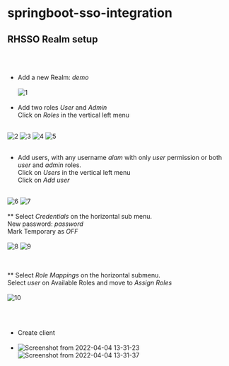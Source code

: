 # springboot-sso-integration
## RHSSO Realm setup
<br><br>
* Add a new Realm: *demo* <br><br>
![1](https://user-images.githubusercontent.com/42507151/161478577-ce994b3c-2ef5-407c-9d7b-77978718f23f.png)
<br><br>
* Add two roles *User* and *Admin*<br>
Click on *Roles* in the vertical left menu  <br><br>

![2](https://user-images.githubusercontent.com/42507151/161478601-06c53c40-7c94-4a5b-b9d0-9f4d88af5bb4.png)
![3](https://user-images.githubusercontent.com/42507151/161478606-2f3cfeb0-7c63-45d8-a617-748b1aa8d04b.png)
![4](https://user-images.githubusercontent.com/42507151/161478608-58763f95-d998-4d41-8343-08eb8890a052.png)
![5](https://user-images.githubusercontent.com/42507151/161478612-4b15af4c-4873-4376-bdc7-614660fc0fa3.png)
<br><br>
* Add users, with any username *alam* with only *user* permission or both *user* and *admin* roles.<br>
Click on *Users* in the vertical left menu <br>
Click on *Add user* <br><br>

![6](https://user-images.githubusercontent.com/42507151/161478615-aa56553a-9a28-43e0-bdb3-2993f48455aa.png)
![7](https://user-images.githubusercontent.com/42507151/161478616-c68edf74-5590-4353-aa95-776969ae9002.png)
<br><br>
** Select *Credentials* on the horizontal sub menu. <br>
New password: *password*<br>
 Mark Temporary as *OFF*<br><br>
![8](https://user-images.githubusercontent.com/42507151/161478619-a0142c83-06dd-49d3-8328-7821d0c39c59.png)
![9](https://user-images.githubusercontent.com/42507151/161478623-5b186a2c-2db4-49ae-833c-6173e8c1b152.png)

<br><br>
** Select *Role Mappings* on the horizontal submenu. <br>
 Select *user* on Available Roles and move to *Assign Roles*<br><br>
![10](https://user-images.githubusercontent.com/42507151/161478625-46131d88-3db1-46f4-b42d-38f1e5fc8ea4.png)

<br><br>
* Create client<br><br>
* ![Screenshot from 2022-04-04 13-31-23](https://user-images.githubusercontent.com/42507151/161480040-6d9ee65c-770b-4818-b580-fafc96c0e5b3.png)
![Screenshot from 2022-04-04 13-31-37](https://user-images.githubusercontent.com/42507151/161480043-3c02dea9-8889-47e6-98d0-b7cd04741864.png)
